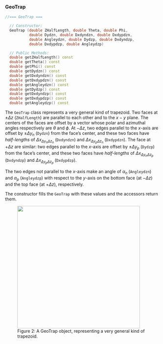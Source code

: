 
### GeoTrap

```cpp
//=== GeoTrap ===

  // Constructor:
  GeoTrap (double ZHalfLength, double Theta, double Phi, 
           double Dydzn, double Dxdyndzn, double Dxdypdzn,
           double Angleydzn, double Dydzp, double Dxdyndzp, 
           double Dxdypdzp, double Angleydzp)

  // Public Methods:
  double getZHalfLength() const
  double getTheta() const
  double getPhi() const
  double getDydzn() const
  double getDxdyndzn() const
  double getDxdypdzn() const
  double getAngleydzn() const
  double getDydzp() const
  double getDxdyndzp() const
  double getDxdypdzp() const
  double getAngleydzp() const
```

The `GeoTrap` class represents a very general kind of trapezoid.  Two faces at $\pm \Delta z$ (`ZHalfLength`)  are parallel to each other and to the $x-y$ plane.  The centers of the faces are offset by a vector whose polar and azimuthal angles respectively are $\theta$ and $\phi$.  At $-\Delta z$, two edges parallel to the $x$-axis are offset by $\pm \Delta y_n$ (`Dydzn`) from the face’s center, and these two faces have *half-lengths* of $\Delta x_{\Delta y_n \Delta z_n}$ (`Dxdyndzn`) and $\Delta x_{\Delta y_p \Delta z_n}$ (`Dxdypdzn`). The face at $+\Delta z$ are similar:  two edges parallel to the $x$-axis are offset by $\pm \Delta y_p$ (`Dydzp`) from the face’s center, and these two faces have *half-lengths* of $\Delta x_{\Delta y_n \Delta z_p}$ (`Dxdyndzp`) and $\Delta x_{\Delta y_p \Delta z_p}$ (`Dxdypdzp`).

The two edges not parallel to the $x$-axis make an angle of $\alpha_n$ (`Angleydzn`) and $\alpha_p$ (`Angleydzp`) with respect to the $y$-axis on the bottom face (at $-\Delta z$) and the top face (at $+\Delta z$), respectively.

The constructor fills the `GeoTrap` with these values and the accessors return them.

<figure>
  <img src="/components/kernel/reference/RCBase/GeoShape/GeoTrap.png" width="400" />
  <figcaption>Figure 2: A GeoTrap object, representing a very general kind of trapezoid.</figcaption>
</figure>
